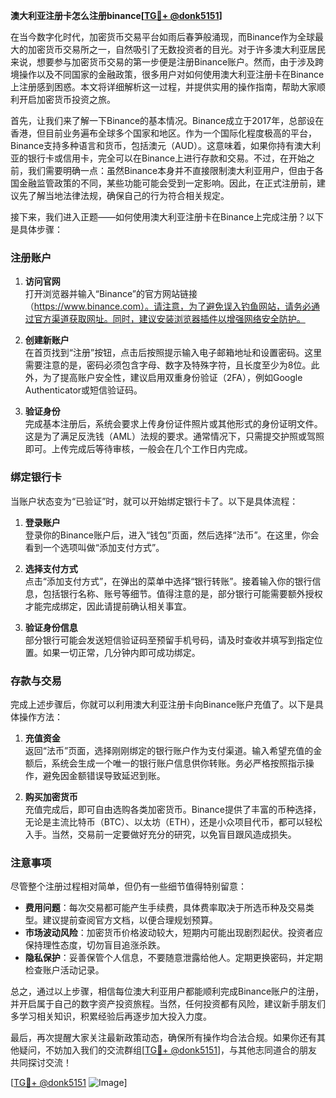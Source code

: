 **澳大利亚注册卡怎么注册binance[[TG💪+ @donk5151](https://t.me/s/donk5151)]**

在当今数字化时代，加密货币交易平台如雨后春笋般涌现，而Binance作为全球最大的加密货币交易所之一，自然吸引了无数投资者的目光。对于许多澳大利亚居民来说，想要参与加密货币交易的第一步便是注册Binance账户。然而，由于涉及跨境操作以及不同国家的金融政策，很多用户对如何使用澳大利亚注册卡在Binance上注册感到困惑。本文将详细解析这一过程，并提供实用的操作指南，帮助大家顺利开启加密货币投资之旅。

首先，让我们来了解一下Binance的基本情况。Binance成立于2017年，总部设在香港，但目前业务遍布全球多个国家和地区。作为一个国际化程度极高的平台，Binance支持多种语言和货币，包括澳元（AUD）。这意味着，如果你持有澳大利亚的银行卡或信用卡，完全可以在Binance上进行存款和交易。不过，在开始之前，我们需要明确一点：虽然Binance本身并不直接限制澳大利亚用户，但由于各国金融监管政策的不同，某些功能可能会受到一定影响。因此，在正式注册前，建议先了解当地法律法规，确保自己的行为符合相关规定。

接下来，我们进入正题——如何使用澳大利亚注册卡在Binance上完成注册？以下是具体步骤：

### 注册账户

1. **访问官网**  
   打开浏览器并输入“Binance”的官方网站链接（https://www.binance.com）。请注意，为了避免误入钓鱼网站，请务必通过官方渠道获取网址。同时，建议安装浏览器插件以增强网络安全防护。

2. **创建新账户**  
   在首页找到“注册”按钮，点击后按照提示输入电子邮箱地址和设置密码。这里需要注意的是，密码必须包含字母、数字及特殊字符，且长度至少为8位。此外，为了提高账户安全性，建议启用双重身份验证（2FA），例如Google Authenticator或短信验证码。

3. **验证身份**  
   完成基本注册后，系统会要求上传身份证件照片或其他形式的身份证明文件。这是为了满足反洗钱（AML）法规的要求。通常情况下，只需提交护照或驾照即可。上传完成后等待审核，一般会在几个工作日内完成。

### 绑定银行卡

当账户状态变为“已验证”时，就可以开始绑定银行卡了。以下是具体流程：

1. **登录账户**  
   登录你的Binance账户后，进入“钱包”页面，然后选择“法币”。在这里，你会看到一个选项叫做“添加支付方式”。

2. **选择支付方式**  
   点击“添加支付方式”，在弹出的菜单中选择“银行转账”。接着输入你的银行信息，包括银行名称、账号等细节。值得注意的是，部分银行可能需要额外授权才能完成绑定，因此请提前确认相关事宜。

3. **验证身份信息**  
   部分银行可能会发送短信验证码至预留手机号码，请及时查收并填写到指定位置。如果一切正常，几分钟内即可成功绑定。

### 存款与交易

完成上述步骤后，你就可以利用澳大利亚注册卡向Binance账户充值了。以下是具体操作方法：

1. **充值资金**  
   返回“法币”页面，选择刚刚绑定的银行账户作为支付渠道。输入希望充值的金额后，系统会生成一个唯一的银行账户信息供你转账。务必严格按照指示操作，避免因金额错误导致延迟到账。

2. **购买加密货币**  
   充值完成后，即可自由选购各类加密货币。Binance提供了丰富的币种选择，无论是主流比特币（BTC）、以太坊（ETH），还是小众项目代币，都可以轻松入手。当然，交易前一定要做好充分的研究，以免盲目跟风造成损失。

### 注意事项

尽管整个注册过程相对简单，但仍有一些细节值得特别留意：

- **费用问题**：每次交易都可能产生手续费，具体费率取决于所选币种及交易类型。建议提前查阅官方文档，以便合理规划预算。
- **市场波动风险**：加密货币价格波动较大，短期内可能出现剧烈起伏。投资者应保持理性态度，切勿盲目追涨杀跌。
- **隐私保护**：妥善保管个人信息，不要随意泄露给他人。定期更换密码，并定期检查账户活动记录。

总之，通过以上步骤，相信每位澳大利亚用户都能顺利完成Binance账户的注册，并开启属于自己的数字资产投资旅程。当然，任何投资都有风险，建议新手朋友们多学习相关知识，积累经验后再逐步加大投入力度。

最后，再次提醒大家关注最新政策动态，确保所有操作均合法合规。如果你还有其他疑问，不妨加入我们的交流群组[[TG💪+ @donk5151](https://t.me/s/donk5151)]，与其他志同道合的朋友共同探讨交流！

[[TG💪+ @donk5151](https://t.me/s/donk5151) ![Image](https://i.postimg.cc/rwNCRYN7/Snipaste-2025-04-30-17-27-05.png)]